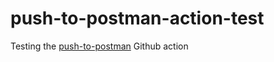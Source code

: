 # push-to-postman-action-test
Testing the [push-to-postman](https://github.com/gcatanese/push-to-postman-action) Github action
